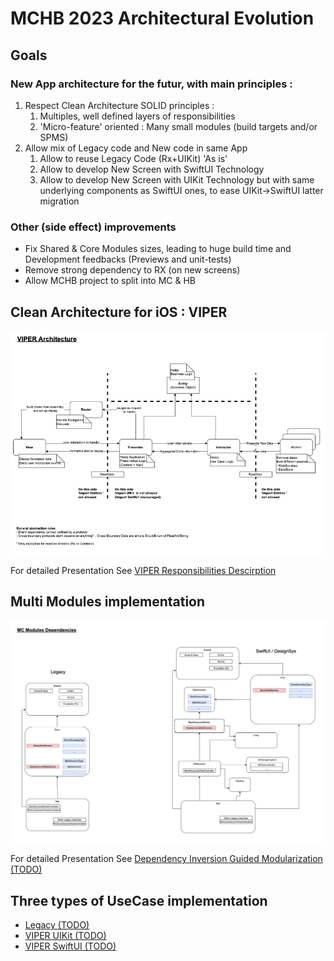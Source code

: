 # MCHB 2023 Architectural Evolution
## Goals

### New App architecture for the futur, with main principles :

1.  Respect Clean Architecture SOLID principles :
	1. 	Multiples, well defined layers of responsibilities
	2. 'Micro-feature' oriented : Many small modules (build targets and/or SPMS)
2. Allow mix of Legacy code and New code in same App
	1. Allow to reuse Legacy Code (Rx+UIKit) 'As is'
	2. Allow to develop New Screen with SwiftUI Technology
	3. Allow to develop New Screen with UIKit Technology but with same underlying components as SwiftUI ones, to ease UIKit->SwiftUI latter migration

### Other (side effect) improvements
* Fix Shared & Core Modules sizes, leading to huge build time and Development feedbacks (Previews and unit-tests) 
* Remove strong dependency to RX (on new screens)
* Allow MCHB project to split into MC & HB

## Clean Architecture for iOS : VIPER

![./Figures/VIPER_Responsibilities_Boundary_details.png](./Figures/VIPER_Responsibilities_Boundary_details.png)

For detailed Presentation See [VIPER Responsibilities Descirption](./VIPER.md)

## Multi Modules implementation

![./Figures/NG_Modules_AccountEx.png](./Figures/NG_Modules_AccountEx.png)

For detailed Presentation See [Dependency Inversion Guided Modularization (TODO)](./Modularization.md)

## Three types of UseCase implementation
* [Legacy (TODO)](./LeagacyImplementation.md)
* [VIPER UIKit (TODO)](./ViperUIKitImplementtion.md)
* [VIPER SwiftUI (TODO)](./ViperSwiftUIImplementtion.md)
